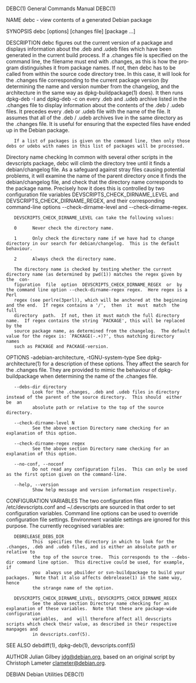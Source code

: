 DEBC(1)                                                       General Commands Manual                                                      DEBC(1)

NAME
       debc - view contents of a generated Debian package

SYNOPSIS
       debc [options] [changes file] [package ...]

DESCRIPTION
       debc  figures out the current version of a package and displays information about the .deb and .udeb files which have been generated in the
       current build process.  If a .changes file is specified on the command line, the filename must end with .changes, as this is how  the  pro‐
       gram distinguishes it from package names.  If not, then debc has to be called from within the source code directory tree.  In this case, it
       will look for the .changes file corresponding to the current package  version  (by  determining  the  name  and  version  number  from  the
       changelog,  and the architecture in the same way as dpkg-buildpackage(1) does).  It then runs dpkg-deb -I and dpkg-deb -c on every .deb and
       .udeb archive listed in the .changes file to display information about the contents of the .deb / .udeb files.  It precedes every  .deb  or
       .udeb  file  with the name of the file.  It assumes that all of the .deb / .udeb archives live  in the same directory as the .changes file.
       It is useful for ensuring that the expected files have ended up in the Debian package.

       If a list of packages is given on the command line, then only those debs or udebs with names in this list of packages will be processed.

Directory name checking
       In common with several other scripts in the devscripts package, debc will climb the directory tree until it finds a debian/changelog  file.
       As  a  safeguard  against  stray  files  causing  potential  problems,  it  will examine the name of the parent directory once it finds the
       debian/changelog file, and check that the directory name corresponds to the package name.  Precisely how it does this is controlled by  two
       configuration  file  variables  DEVSCRIPTS_CHECK_DIRNAME_LEVEL  and  DEVSCRIPTS_CHECK_DIRNAME_REGEX,  and  their corresponding command-line
       options --check-dirname-level and --check-dirname-regex.

       DEVSCRIPTS_CHECK_DIRNAME_LEVEL can take the following values:

       0      Never check the directory name.

       1      Only check the directory name if we have had to change directory in our search for debian/changelog.  This is the default behaviour.

       2      Always check the directory name.

       The directory name is checked by testing whether the current directory name (as determined by pwd(1)) matches the regex given by  the  con‐
       figuration  file  option  DEVSCRIPTS_CHECK_DIRNAME_REGEX  or  by the command line option --check-dirname-regex regex.  Here regex is a Perl
       regex (see perlre(3perl)), which will be anchored at the beginning and the end.  If regex contains a '/',  then  it  must  match  the  full
       directory  path.  If not, then it must match the full directory name.  If regex contains the string ´PACKAGE', this will be replaced by the
       source package name, as determined from the changelog.  The default value for the regex is: ´PACKAGE(-.+)?', thus matching directory  names
       such as PACKAGE and PACKAGE-version.

OPTIONS
       -adebian-architecture, -tGNU-system-type
              See  dpkg-architecture(1)  for  a description of these options.  They affect the search for the .changes file.  They are provided to
              mimic the behaviour of dpkg-buildpackage when determining the name of the .changes file.

       --debs-dir directory
              Look for the .changes, .deb and .udeb files in directory instead of the parent of the source directory.  This should  either  be  an
              absolute path or relative to the top of the source directory.

       --check-dirname-level N
              See the above section Directory name checking for an explanation of this option.

       --check-dirname-regex regex
              See the above section Directory name checking for an explanation of this option.

       --no-conf, --noconf
              Do not read any configuration files.  This can only be used as the first option given on the command-line.

       --help, --version
              Show help message and version information respectively.

CONFIGURATION VARIABLES
       The  two configuration files /etc/devscripts.conf and ~/.devscripts are sourced in that order to set configuration variables.  Command line
       options can be used to override configuration file settings.  Environment variable settings are ignored for this  purpose.   The  currently
       recognised variables are:

       DEBRELEASE_DEBS_DIR
              This  specifies the directory in which to look for the .changes, .deb and .udeb files, and is either an absolute path or relative to
              the top of the source tree.  This corresponds to the --debs-dir command line option.  This directive could be used, for example,  if
              you  always use pbuilder or svn-buildpackage to build your packages.  Note that it also affects debrelease(1) in the same way, hence
              the strange name of the option.

       DEVSCRIPTS_CHECK_DIRNAME_LEVEL, DEVSCRIPTS_CHECK_DIRNAME_REGEX
              See the above section Directory name checking for an explanation of these variables.  Note that these are package-wide configuration
              variables,  and  will therefore affect all devscripts scripts which check their value, as described in their respective manpages and
              in devscripts.conf(5).

SEE ALSO
       debdiff(1), dpkg-deb(1), devscripts.conf(5)

AUTHOR
       Julian Gilbey <jdg@debian.org>, based on an original script by Christoph Lameter <clameter@debian.org>.

DEBIAN                                                           Debian Utilities                                                          DEBC(1)
